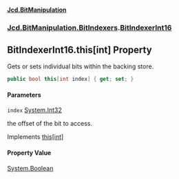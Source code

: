 ﻿#### [Jcd.BitManipulation](index.md 'index')

### [Jcd.BitManipulation.BitIndexers](Jcd.BitManipulation.BitIndexers.md 'Jcd.BitManipulation.BitIndexers').[BitIndexerInt16](Jcd.BitManipulation.BitIndexers.BitIndexerInt16.md 'Jcd.BitManipulation.BitIndexers.BitIndexerInt16')

## BitIndexerInt16.this[int] Property

Gets or sets individual bits within the backing store.

```csharp
public bool this[int index] { get; set; }
```

#### Parameters

<a name='Jcd.BitManipulation.BitIndexers.BitIndexerInt16.this[int].index'></a>

`index` [System.Int32](https://docs.microsoft.com/en-us/dotnet/api/System.Int32 'System.Int32')

the offset of the bit to access.

Implements [this[int]](Jcd.BitManipulation.BitIndexers.IBitIndexer.this[int].md 'Jcd.BitManipulation.BitIndexers.IBitIndexer.this[int]')

#### Property Value

[System.Boolean](https://docs.microsoft.com/en-us/dotnet/api/System.Boolean 'System.Boolean')